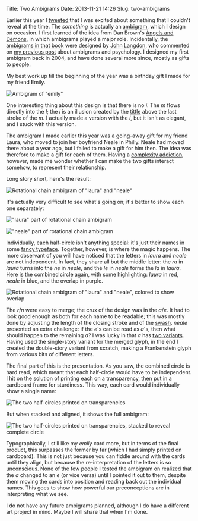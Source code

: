Title: Two Ambigrams
Date: 2013-11-21 14:26
Slug: two-ambigrams

Earlier this year I
[tweeted](https://twitter.com/justinnhli/status/351846210367266816) that
I was excited about something that I couldn't reveal at the time. The
*something* is actually an
[ambigram](http://en.wikipedia.org/wiki/Ambigram), which I design on
occasion. I first learned of the idea from Dan Brown's [Angels and
Demons](https://www.goodreads.com/book/show/960.Angels_Demons), in which
ambigrams played a major role. Incidentally, the [ambigrams in that
book](http://www.johnlangdon.net/angelsanddemons.php) were designed by
[John Langdon](http://www.johnlangdon.net/), who commented on [my
previous
post](http://justinnhli.com/posts/2008/01/ambigrams-and-psychology.html)
about ambigrams and psychology. I designed my first ambigram back in
2004, and have done several more since, mostly as gifts to people.

My best work up till the beginning of the year was a birthday gift I
made for my friend Emily.

![Ambigram of "emily"]({filename}../files/two-ambigrams/emily.png)

One interesting thing about this design is that there is no *i*. The *m*
flows directly into the *l*; the *i* is an illusion created by the
[tittle](http://en.wikipedia.org/wiki/Tittle) above the last stroke of
the *m*. I actually made a version with the *i*, but it isn't as
elegant, and I stuck with this version.

The ambigram I made earlier this year was a going-away gift for my
friend Laura, who moved to join her boyfriend Neale in Philly. Neale had
moved there about a year ago, but I failed to make a gift for him then.
The idea was therefore to make a gift for each of them. Having a
[complexity
addiction](http://tvtropes.org/pmwiki/pmwiki.php/Main/ComplexityAddiction),
however, made me wonder whether I can make the two gifts interact
somehow, to represent their relationship.

Long story short, here's the result:

![Rotational chain ambigram of "laura" and "neale"]({filename}../files/two-ambigrams/full-circle.png)

It's actually very difficult to see what's going on; it's better to show
each one separately:

!["laura" part of rotational chain ambigram]({filename}../files/two-ambigrams/laura-circle.png)

!["neale" part of rotational chain ambigram]({filename}../files/two-ambigrams/neale-circle.png)

Individually, each half-circle isn't anything special: it's just their
names in some [fancy
typeface](http://www.google.com/fonts/specimen/Ruthie). Together,
however, is where the magic happens. The more observant of you will have
noticed that the letters in *laura* and *neale* are not independent. In
fact, they share all but the middle letter: the *ra* in *laura* turns
into the *ne* in *neale*, and the *le* in *neale* forms the *la* in
*laura*. Here is the combined circle again, with some highlighting:
*laura* in red, *neale* in blue, and the overlap in purple.

![Rotational chain ambigram of "laura" and "neale", colored to show overlap]({filename}../files/two-ambigrams/colored-circle.png)

The *r*/*n* were easy to merge; the crux of the design was in the
*a*/*e*. It had to look good enough as both for each name to be
readable; this was mostly done by adjusting the length of the closing
stroke and of the
[swash](http://en.wikipedia.org/wiki/Swash_%28typography%29). *neale*
presented an extra challenge: if the *e*'s can be read as *a*'s, then
what should happen to the remaining *a*? I was lucky in that *a* has
[two variants](http://en.wikipedia.org/wiki/A#Typographic_variants).
Having used the single-story variant for the merged glyph, in the end I
created the double-story variant from scratch, making a Frankenstein
glyph from various bits of different letters.

The final part of this is the presentation. As you saw, the combined
circle is hard read, which meant that each half-circle would have to be
independent. I hit on the solution of printing each on a transparency,
then put in a cardboard frame for sturdiness. This way, each card would
individually show a single name:

![The two half-circles printed on transparencies]({filename}../files/two-ambigrams/separate.jpg)

But when stacked and aligned, it shows the full ambigram:

![The two half-circles printed on transparencies, stacked to reveal complete circle]({filename}../files/two-ambigrams/together.jpg)

Typographically, I still like my *emily* card more, but in terms of the
final product, this surpasses the former by far (which I had simply
printed on cardboard). This is not just because you can fiddle around
with the cards until they align, but because the re-interpretation of
the letters is so unconscious. None of the few people I tested the
ambigram on realized that the *a* changed to an *e* (or vice versa)
until I pointed it out to them, despite them moving the cards into
position and reading back out the individual names. This goes to show
how powerful our preconceptions are in interpreting what we see.

I do not have any future ambigrams planned, although I do have a
different art project in mind. Maybe I will share that when I'm done.
